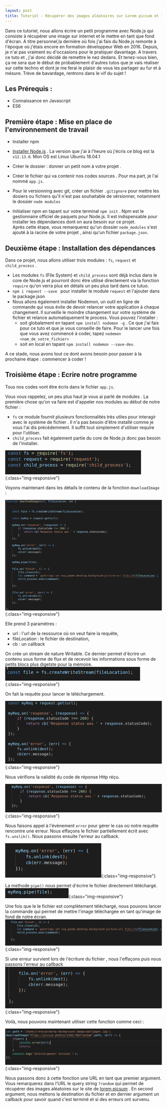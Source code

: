 ```yaml
---
layout: post  
title: Tutoriel - Récupérer des images aléatoires sur Lorem picsum et les mettre en fond d'écran avec Node.js
---
```


Dans ce tutoriel, nous allons écrire un petit programme avec Node.js qui consiste à récupérer une image sur internet et le mettre en tant que fond d'écran. A titre personnel,la dernière où fois j'ai fais du Node.js remonte à l'époque où j'étais encore en formation développeur Web en 2016. Depuis, je n'ai pas vraiment eu d'occasions pour le pratiquer davantage. A travers ce tuto et , j'ai donc décidé de remettre le nez dedans. Et tenez-vous bien, ça ne sera que le début de probablement d'autres tutos que je vais réaliser sur cette techno et dont je me ferai le plaisir de vous les partager au fur et à mésure. Trève de bavardage, rentrons dans le vif du sujet ! 

##  Les Prérequis :   
- Connaissance en Javascript
- ES6 

## Première étape : Mise en place de l'environnement de travail 
- Installer npm

- [Installer Node.js](https://nodejs.org/fr/) . La version que j'ai à l'heure où j'écris ce blog est la `v12.13.0`. Mon OS est Linux Ubuntu 18.04.1

- Créer le dossier : donner un petit nom à votre projet .
- Créer le fichier qui va contenir nos codes sources . Pour ma part, je l'ai nommé `app.js`.
- Pour le versionning avec git, créer un fichier `.gitignore` pour mettre les dosiers ou fichiers qu'il n'est pas souhaitable de vérsionner, notamment le dossier `node modules`  
- Initialiser npm en tapant sur votre terminal `npm init` . Npm est le gestionnaire officiel de paquets pour Node.js. Il est indispensable pour installer les dépendances dont on aura besoin sur ce projet.   
Après cette étape, vous remarquerez qu'un dossier `node_modules` s'est ajouté à la racine de votre projet , ainsi qu'un fichier `package.json`.  


## Deuxième étape : Installation des dépendances  

Dans ce projet, nous allons utiliser trois modules : `fs`, `request` et `child_process` .  
- Les modules `fs` (File System) et `child_process` sont déjà inclus dans le core de Node.js et pourront donc être utilisé directement via la fonction `require` qu'on verra plus en détails un peu plus tard dans ce tutuo.  
- `npm i request --save ` pour installer le module `request` et l'ajouter dans le package.json  
- Nous allons également installer Nodemon, un outil en ligne de commande qui vous évite de devoir relancer votre application à chaque changement. Il surveille le moindre changement sur votre système de fichier et relance automatiquement le process.
Vous  pouvez l'installer :
    - soit globalement en tapant `npm install nodemon -g` . Ce que j'ai fais pour ce tuto et que je vous conseille de faire. Pour le lancer une fois que vous avez commencé à coder, tapez `nodemon <nom_de_votre_fichier>`
    - soit en local en tapant `npm install nodemon --save-dev`. 
    
A ce stade, nous avons tout ce dont avons besoin pour passer à la prochaine étape : commencer à coder !   

## Troisième étape : Ecrire notre programme  

Tous nos codes vont être écris dans le fichier `app.js`.

Vous vous rappelez, un peu plus haut je vous ai parlé de modules . La première chose qu'on va faire est d'appeler nos modules au début de notre fichier :  
- `fs` ce module fournit plusieurs fonctionnalités très utiles pour interagir avec le système de fichier . Il n'a pas besoin d'être installé comme je vous l'ai dis précédemment. Il suffit tout simplement d'utiliser require pour l'utiliser.
- `child_process` fait également partie du core de Node.js donc pas besoin de l'installer. 


![image-title-here](/assets/images/appel-modules.png){:class="img-responsive"}

Voyons maintenant dans les détails le contenu de la fonction `downloadImage` :   

![image-title-here](/assets/images/func-main.png){:class="img-responsive"}  
    
Elle prend 3 paramètres :   


- url : l'url de la ressource où on veut faire la requête,  
 - fileLocation : le fichier de destination, 
  - cb : un callback 

On crée un stream de nature Writable. Ce dernier permet  d'écrire un contenu sous forme de flux et de recevoir les informations sous forme de petits blocs plus digetste pour la mémoire.
![image-title-here](/assets/images/createWritestream.png){:class="img-responsive"} 

 On fait la requête pour lancer le téléchargement.   

![image-title-here](/assets/images/myreq.png){:class="img-responsive"}     

Nous vérifions la validité du code de réponse Http réçu.

![image-title-here](/assets/images/myreq-check-response.png){:class="img-responsive"} 

 Nous  faisons appel à l'évènement `error` pour gérer le cas où notre requête rencontre une erreur. Nous effaçons le fichier partiellement écrit avec `fs.unslik()`. Nous passons ensuite l'erreur au callback.    

![image-title-here](/assets/images/myreq-error.png){:class="img-responsive"} 

La methode `pipe()` nous permet d'écrire  le fichier directement téléchargé.  
![image-title-here](/assets/images/pipe-req.png){:class="img-responsive"} 

Une fois que le le fichier est complètement téléchargé, nous pouvons lancer la commande qui permet de mettre l'image téléchargée en tant qu'image de fond de notre écran.
![image-title-here](/assets/images/file-finish-good.png){:class="img-responsive"} 

Si une erreur survient lors de l'écriture du fichier , nous l'effaçons puis nous passons l'erreur au callback  
![image-title-here](/assets/images/file-on-error.png){:class="img-responsive"} 

Voilà, nous pouvons maintenant utiliser cette fonction comme ceci : 

![image-title-here](/assets/images/utilisation-fonction.png){:class="img-responsive"} 

Nous passons donc à cette fonction une URL en tant que premier argument. Vous remarquerez dans l'URL le query string `?random` qui permet de récupérer des images aléatoires sur le site de [lorem picsum](https://picsum.photos/) . En second argument, nous mettons la destination du fichier  et en dernier argument  un callback pour savoir quand c'est terminé et si des erreurs ont survenu.

